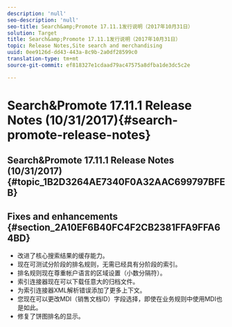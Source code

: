 ```yaml
---
description: 'null'
seo-description: 'null'
seo-title: Search&amp;Promote 17.11.1发行说明（2017年10月31日）
solution: Target
title: Search&amp;Promote 17.11.1发行说明（2017年10月31日）
topic: Release Notes,Site search and merchandising
uuid: 0ee9126d-dd43-443a-8c9b-2a0df28599c0
translation-type: tm+mt
source-git-commit: ef818327e1cdaad79ac47575a8dfba1de3dc5c2e

---
```



# Search&amp;Promote 17.11.1 Release Notes (10/31/2017){#search-promote-release-notes}

## Search&amp;Promote 17.11.1 Release Notes (10/31/2017) {#topic_1B2D3264AE7340F0A32AAC699797BFEB}

## Fixes and enhancements {#section_2A10EF6B40FC4F2CB2381FFA9FFA64BD}

* 改进了核心搜索结果的缓存能力。
* 现在可测试分阶段的排名规则，无需已经具有分阶段的索引。
* 排名规则现在尊重帐户语言的区域设置（小数分隔符）。
* 索引连接器现在可以下载任意大的归档文件。
* 为索引连接器XML解析错误添加了更多上下文。
* 您现在可以更改MDI（销售文档ID）字段选择，即使在业务规则中使用MDI也是如此。
* 修复了饼图排名的显示。

